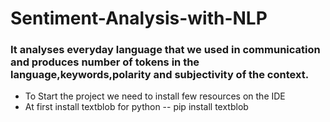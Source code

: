 # Sentiment-Analysis-with-NLP


### It analyses everyday language that we used in communication and produces number of tokens in the language,keywords,polarity and subjectivity of the context.

- To Start the project we need to install few resources on the IDE
- At first install textblob for python 
-- pip install textblob
